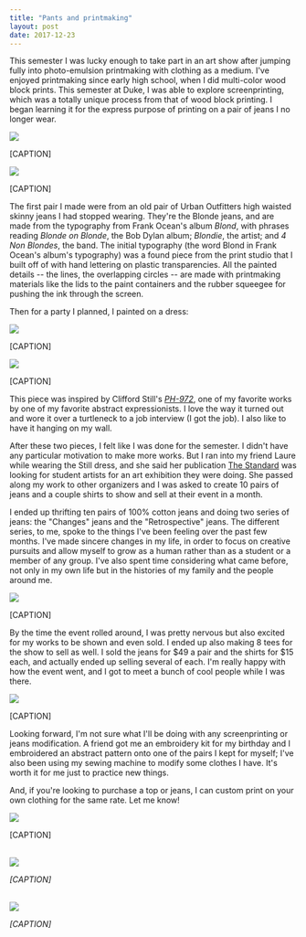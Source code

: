 ```yaml
---
title: "Pants and printmaking"
layout: post
date: 2017-12-23
---
```


This semester I was lucky enough to take part in an art show after jumping fully into photo-emulsion printmaking with clothing as a medium. I've enjoyed printmaking since early high school, when I did multi-color wood block prints. This semester at Duke, I was able to explore screenprinting, which was a totally unique process from that of wood block printing. I began learning it for the express purpose of printing on a pair of jeans I no longer wear.

<div class="cpt-imgs-block">
    <div class="cpt-two-images ">
        <img class="post-two-imgs" src="/files/pants/blonde_jeans.jpg" />
        <div class="caption"> <p>[CAPTION]</p> </div>
    </div>
    <div class="cpt-two-images ">
        <img class="post-two-imgs" src="/files/pants/blonde_jeans2.jpg" />
        <div class="caption"> <p>[CAPTION]</p> </div>
    </div>
</div>

<p> The first pair I made were from an old pair of Urban Outfitters high waisted skinny jeans I had stopped wearing. They're the Blonde jeans, and are made from the typography from Frank Ocean's album <i>Blond</i>, with phrases reading <i>Blonde on Blonde</i>, the Bob Dylan album; <i>Blondie</i>, the artist; and <i>4 Non Blondes</i>, the band. The initial typography (the word Blond in Frank Ocean's album's typography) was a found piece from the print studio that I built off of with hand lettering on plastic transparencies. All the painted details -- the lines, the overlapping circles -- are made with printmaking materials like the lids to the paint containers and the rubber squeegee for pushing the ink through the screen.

Then for a party I planned, I painted on a dress:

<div class="cpt-imgs-block">
    <div class="cpt-two-images ">
        <img class="post-two-imgs" src="/files/pants/still_dress.jpg" />
        <div class="caption"> <p>[CAPTION]</p> </div>
    </div>
    <div class="cpt-two-images ">
        <img class="post-two-imgs" src="/files/pants/still_dress2.jpg" />
        <div class="caption"> <p>[CAPTION]</p> </div>
    </div>
</div>

<p>This piece was inspired by Clifford Still's <i><a href="https://clyffordstillmuseum.org/wp-content/uploads/2016/11/1959PH-972_Blackwell2012_HR.jpg">PH-972</a></i>, one of my favorite works by one of my favorite abstract expressionists. I love the way it turned out and wore it over a turtleneck to a job interview (I got the job). I also like to have it hanging on my wall.

After these two pieces, I felt like I was done for the semester. I didn't have any particular motivation to make more works. But I ran into my friend Laure while wearing the Still dress, and she said her publication <a href="http://www.getthestandard.com">The Standard</a> was looking for student artists for an art exhibition they were doing. She passed along my work to other organizers and I was asked to create 10 pairs of jeans and a couple shirts to show and sell at their event in a month.

I ended up thrifting ten pairs of 100% cotton jeans and doing two series of jeans: the "Changes" jeans and the "Retrospective" jeans. The different series, to me, spoke to the things I've been feeling over the past few months. I've made sincere changes in my life, in order to focus on creative pursuits and allow myself to grow as a human rather than as a student or a member of any group. I've also spent time considering what came before, not only in my own life but in the histories of my family and the people around me.

<div class="cpt-image">
    <img class="post-cpt-image" src="/files/pants/jeans_night2.jpg" />
    <div class="caption"> <p>[CAPTION]</p> </div>
</div>

<p>By the time the event rolled around, I was pretty nervous but also excited for my works to be shown and even sold. I ended up also making 8 tees for the show to sell as well. I sold the jeans for $49 a pair and the shirts for $15 each, and actually ended up selling several of each. I'm really happy with how the event went, and I got to meet a bunch of cool people while I was there.

<div class="cpt-image">
    <img class="post-cpt-image" src="/files/pants/shirts_hanging.jpg" />
    <div class="caption"> <p>[CAPTION]</p> </div>
</div>

Looking forward, I'm not sure what I'll be doing with any screenprinting or jeans modification. A friend got me an embroidery kit for my birthday and I embroidered an abstract pattern onto one of the pairs I kept for myself; I've also been using my sewing machine to modify some clothes I have. It's worth it for me just to practice new things.

<p>And, if you're looking to purchase a top or jeans, I can custom print on your own clothing for the same rate. Let me know!</p>

<div class="cpt-image">
    <img class="post-cpt-image" src="/files/pants/shirts.jpg" />
    <div class="caption"><p>[CAPTION]</p></div>
</div>
<br/>
<div class="cpt-image">
    <img class="post-cpt-image" src="/files/pants/jeans_sofiya.jpg" />
    <div class="caption"><p><i>[CAPTION]</p></div>
</div>
<br/>
<div class="cpt-image">
    <img class="post-cpt-image" src="/files/pants/jeans_night.jpg" />
    <div class="caption"><p><i>[CAPTION]</p></div>
</div>

